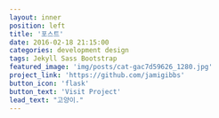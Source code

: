 ```yaml
---
layout: inner
position: left
title: '포스트'
date: 2016-02-18 21:15:00
categories: development design
tags: Jekyll Sass Bootstrap
featured_image: 'img/posts/cat-gac7d59626_1280.jpg'
project_link: 'https://github.com/jamigibbs'
button_icon: 'flask'
button_text: 'Visit Project'
lead_text: "고양이."
---
```

